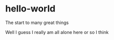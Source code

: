 # hello-world
The start to many great things


Well I guess I really am all alone here
or so I think
